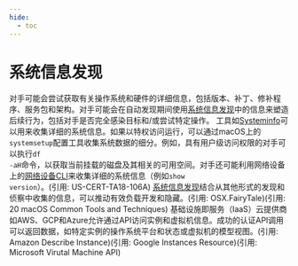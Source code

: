 ```yaml
---
hide:
  - toc
---
```


# 系统信息发现

对手可能会尝试获取有关操作系统和硬件的详细信息，包括版本、补丁、修补程序、服务包和架构。对手可能会在自动发现期间使用[系统信息发现](https://attack.mitre.org/techniques/T1082)中的信息来塑造后续行为，包括对手是否完全感染目标和/或尝试特定操作。  工具如[Systeminfo](https://attack.mitre.org/software/S0096)可以用来收集详细的系统信息。如果以特权访问运行，可以通过macOS上的<code>systemsetup</code>配置工具收集系统数据的细分。例如，具有用户级访问权限的对手可以执行<code>df -aH</code>命令，以获取当前挂载的磁盘及其相关的可用空间。对手还可能利用网络设备上的[网络设备CLI](https://attack.mitre.org/techniques/T1059/008)来收集详细的系统信息（例如<code>show version</code>）。(引用: US-CERT-TA18-106A) [系统信息发现](https://attack.mitre.org/techniques/T1082)结合从其他形式的发现和侦察中收集的信息，可以推动有效负载开发和隐藏。(引用: OSX.FairyTale)(引用: 20 macOS Common Tools and Techniques)  基础设施即服务（IaaS）云提供商如AWS、GCP和Azure允许通过API访问实例和虚拟机信息。成功的认证API调用可以返回数据，如特定实例的操作系统平台和状态或虚拟机的模型视图。(引用: Amazon Describe Instance)(引用: Google Instances Resource)(引用: Microsoft Virutal Machine API)
